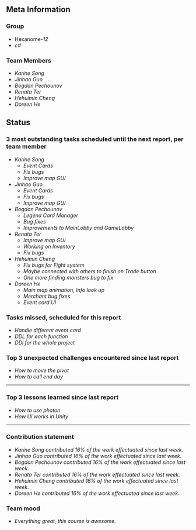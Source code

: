 ## Meta Information

### Group

 * Hexanome-*12*
 * *c#*

### Team Members

 * *Karine Song*
 * *Jinhao Guo*
 * *Bogdan Pechounov*
 * *Renata Ter*
 * *Hehuimin Cheng*
 * *Doreen He*

## Status

### 3 most outstanding tasks scheduled until the next report, per team member

 * *Karine Song*
   * *Event Cards*
   * *Fix bugs*
   * *Improve map GUI*
 * *Jinhao Guo*
   * *Event Cards*
   * *Fix bugs*
   * *Improve map GUI*
 * *Bogdan Pechounov*
   * *Legend Card Manager*
   * *Bug fixes*
   * *Improvements to MainLobby and GameLobby*
 * *Renata Ter*
   * *Improve map GUi*
   * *Working on Inventory*
   * *Fix bugs*
 * *Hehuimin Cheng*
   * *Fix bugs for Fight system*
   * *Maybe connected with others to finish on Trade button*
   * *One more finding monsters bug to fix*
 * *Doreen He*
   * *Main map animation, Info look up*
   * *Merchant bug fixes*
   * *Event card UI*

### Tasks missed, scheduled for this report

 * *Handle different event card*
 * *DDL for each function*
 * *DDl for the whole project*

### Top 3 unexpected challenges encountered since last report

  * *How to move the pivot*
  * *How to call end day*
  * **

### Top 3 lessons learned since last report

 * *How to use photon*
 * *How UI works in Unity*
 * **

### Contribution statement

 * *Karine Song contributed 16% of the work effectuated since last week.*
 * *Jinhao Guo contributed 16% of the work effectuated since last week.*
 * *Bogdan Pechounov contributed 16% of the work effectuated since last week.*
 * *Renata Ter contributed 16% of the work effectuated since last week.*
 * *Hehuimin Cheng contributed 16% of the work effectuated since last week.*
 * *Doreen He contributed 16% of the work effectuated since last week.*

### Team mood

 * *Everything great, this course is awesome.*
